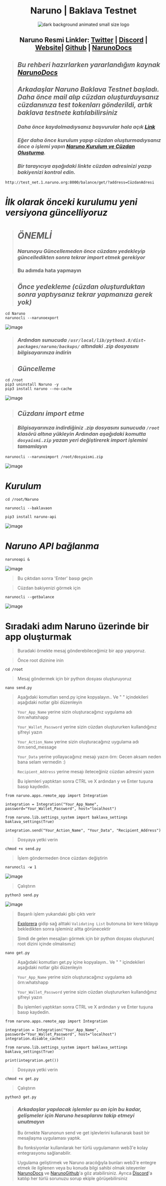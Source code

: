 <h1 align="center"> Naruno | Baklava Testnet</h1>

<div align="center">

 
![dark background animated small size logo](https://user-images.githubusercontent.com/108215275/225014938-75cace5d-2813-4667-b36b-d921395670bd.gif)

 
  ## Naruno Resmi Linkler: [Twitter](https://twitter.com/NarunoOfficial) | [Discord](https://discord.gg/NGapgYxd) | [Website](https://naruno.org/)| [Github](https://github.com/Naruno) | [NarunoDocs](https://docs.naruno.org/)
  
</div>

> ## ***Bu rehberi hazırlarken yararlandığım kaynak [NarunoDocs](https://docs.naruno.org/)***
> 
> ## ***Arkadaşlar Naruno Baklava Testnet başladı. Daha önce mail alıp cüzdan oluşturduysanız cüzdanınıza test tokenları gönderildi, artık baklava testnete katılabilirsiniz***
> ### ***Daha önce kaydolmadıysanız başvurular hala açık [Link](https://naruno.org/ourloginmyfrient.php?action=register)***
> ### ***Eğer daha önce kurulum yapıp cüzdan oluşturmadıysanız önce o işlemi yapın [Naruno Kurulum ve Cüzdan Oluşturma](https://github.com/0xSocrates/Testnet-Rehberler/blob/main/Naruno/Naruno-Kurulumu%20ve%20C%C3%BCzdan-Olu%C5%9Fturma.md).***
> ### ***Bir tarayıcıya aşağıdaki linkte cüzdan adresinizi yazıp bakiyenizi kontrol edin.***
```
http://test_net.1.naruno.org:8000/balance/get/?address=CüzdanAdresi
```
# ***İlk olarak önceki kurulumu yeni versiyona güncelliyoruz***
> # ***ÖNEMLİ***
> ### ***Narunoyu Güncellemeden önce cüzdanı yedekleyip güncelledikten sonra tekrar import etmek gerekiyor***
> ### Bu adımda hata yapmayın



> ## ***Önce yedekleme (cüzdan oluşturduktan sonra yaptıysanız tekrar yapmanıza gerek yok)***
```
cd Naruno
narunocli --narunoexport
```
![image](https://user-images.githubusercontent.com/108215275/225010543-43bc6d17-ad68-4f7d-b0bd-6c4f062f4917.png)

>  ### ***Ardından sunucuda `/usr/local/lib/python3.8/dist-packages/naruno/backups/` altındaki .zip dosyasını bilgisayarınıza indirin***

> ##  ***Güncelleme***
```
cd /root
pip3 uninstall Naruno -y
pip3 install naruno --no-cache
```
![image](https://user-images.githubusercontent.com/108215275/225120173-6c0fefc3-5ecd-4c4c-8986-27b4d288cc5b.png)

> ## ***Cüzdanı import etme***

> ### ***Bilgisayarınıza indirdiğiniz .zip dosyasını sunucuda `/root` klasörü altına yükleyin Ardından aşağıdaki komutta `dosyaismi.zip` yazan yeri değiştirerek import işlemini tamamlayın***
```
narunocli --narunoimport /root/dosyaismi.zip
```
![image](https://user-images.githubusercontent.com/108215275/225013106-476299cd-8d5f-44d5-8dfb-ce7076b6fdbe.png)

# ***Kurulum***
```
cd /root/Naruno

narunocli --baklavaon

pip3 install naruno-api
```
![image](https://user-images.githubusercontent.com/108215275/225013950-37c161c7-6fe9-433f-9f49-711ee777f377.png)

# ***Naruno API bağlanma***
```
narunoapi &
```

![image](https://user-images.githubusercontent.com/108215275/225120443-9903e494-3baa-465c-a28c-679e3dca9486.png)

> Bu çıktıdan sonra 'Enter' basıp geçin

> Cüzdan bakiyenizi görmek için
```
narunocli --getbalance
```
![image](https://user-images.githubusercontent.com/108215275/225121211-5d364256-210d-4970-bdfd-75591974c409.png)




# Sıradaki adım Naruno üzerinde bir app oluşturmak
> Buradaki örnekte mesaj gönderebileceğimiz bir app yapıyoruz.
 
> Önce root dizinine inin
```
cd /root
```
> Mesaj göndermek için bir python dosyası oluşturuyoruz
```
nano send.py
```

> Aşağıdaki komutları send.py içine kopyalayın.. Ve " " içindekileri aşağıdaki notlar gibi düzenleyin
 
> `Your_App_Name` yerine sizin oluşturacağınız uygulama adı örn:whatshapp
>
> `Your_Wallet_Password` yerine sizin cüzdan oluştururken kullandığınız şifreyi yazın
>
> `Your_Action_Name` yerine sizin oluşturacağınız uygulama adı örn:send_message
>
> `Your_Data` yerine yollayacağınız mesajı yazın örn: Gecen aksam neden bana selam vermedin :)
>
> `Recipient_Address` yerine mesajı ileteceğiniz cüzdan adresini yazın

> Bu işlemleri yaptıktan sonra CTRL ve X ardından y ve Enter tuşuna basıp kaydedin.
```
from naruno.apps.remote_app import Integration

integration = Integration("Your_App_Name", password="Your_Wallet_Password", host="localhost")

from naruno.lib.settings_system import baklava_settings
baklava_settings(True)

integration.send("Your_Action_Name", "Your_Data", "Recipient_Address")
```
> Dosyaya yetki verin
```
chmod +x send.py
```
> İşlem göndermeden önce cüzdanı değiştirin
```
narunocli -w 1
```
![image](https://user-images.githubusercontent.com/108215275/225107970-ce451414-6e91-4bd5-8bd8-b8c0819346ac.png)

> Çalıştırın
```
python3 send.py
```
![image](https://user-images.githubusercontent.com/108215275/225108398-497fb49f-69ab-4334-8e87-2a7d455b26c4.png)
> Başarılı işlem yukarıdaki gibi çıktı verir
>
> [Explorera](http://scan.test_net.1.naruno.org/) gidip sağ alttaki `Validating List` butonuna bir kere tıklayıp bekledikten sonra işleminiz altta görünecektir


> Şimdi de gelen mesajları görmek için bir python dosyası oluşturun( root dizini içinde olmalısınız)
```
nano get.py
```
> Aşağıdaki komutları get.py içine kopyalayın.. Ve " " içindekileri aşağıdaki notlar gibi düzenleyin

> `Your_App_Name` yerine sizin oluşturacağınız uygulama adı örn:whatshapp
>
> `Your_Wallet_Password` yerine sizin cüzdan oluştururken kullandığınız şifreyi yazın

> Bu işlemleri yaptıktan sonra CTRL ve X ardından y ve Enter tuşuna basıp kaydedin.


```
from naruno.apps.remote_app import Integration

integration = Integration("Your_App_Name", password="Your_Wallet_Password", host="localhost")
integration.disable_cache()

from naruno.lib.settings_system import baklava_settings
baklava_settings(True)

print(integration.get())

```
> Dosyaya yetki verin
```
chmod +x get.py
```

> Çalıştırın
```
python3 get.py
```

> ### ***Arkadaşlar yapılacak işlemler şu an için bu kadar, gelişmeler için Naruno hesaplarını takip etmeyi unutmayın***
> Bu örnekte Narunonun send ve get işlevlerini kullanarak basit bir mesajlaşma uygulaması yaptık.
> 
> Bu fonksiyonlar kullanılarak her türlü uygulamanın web3'e kolay entegrasyonu sağlanabilir.
> 
> Uygulama geliştirmek ve Naruno aracılığıyla bunları web3'e entegre etmek ile ilgilenen veya bu konuda bilgi sahibi olmak isteyenler  [NarunoDocs](https://docs.naruno.org/) ve [NarunoGithub](https://github.com/Naruno)'a göz atabilirsiniz. Ayrıca [Discord](https://discord.gg/NGapgYxd)'a katılıp her türlü sorunuzu sorup ekiple görüşebilirsiniz


































